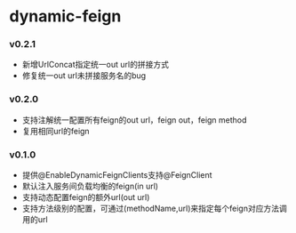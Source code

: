 # dynamic-feign

### v0.2.1
- 新增UrlConcat指定统一out url的拼接方式
- 修复统一out url未拼接服务名的bug

### v0.2.0
- 支持注解统一配置所有feign的out url，feign out，feign method
- 复用相同url的feign

### v0.1.0
- 提供@EnableDynamicFeignClients支持@FeignClient
- 默认注入服务间负载均衡的feign(in url)
- 支持动态配置feign的额外url(out url)
- 支持方法级别的配置，可通过(methodName,url)来指定每个feign对应方法调用的url
